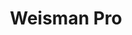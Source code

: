 ---
title: Weisman Pro
client: SuperFastBusiness
image: '/assets/images/weisman-pro.jpg'
thumbnail: /assets/images/thumbs/weisman-pro.jpg
categories:
    - wordpress
    - design
---
